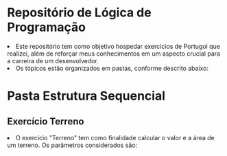 # Repositório de Lógica de Programação
<li>Este repositório tem como objetivo hospedar exercícios de Portugol que realizei, além de reforçar meus conhecimentos em um aspecto crucial para a carreira de um desenvolvedor.

<li>Os tópicos estão organizados em pastas, conforme descrito abaixo:

# Pasta Estrutura Sequencial

## Exercício Terreno
<li>O exercício "Terreno" tem como finalidade calcular o valor e a área de um terreno. Os parâmetros considerados são:





